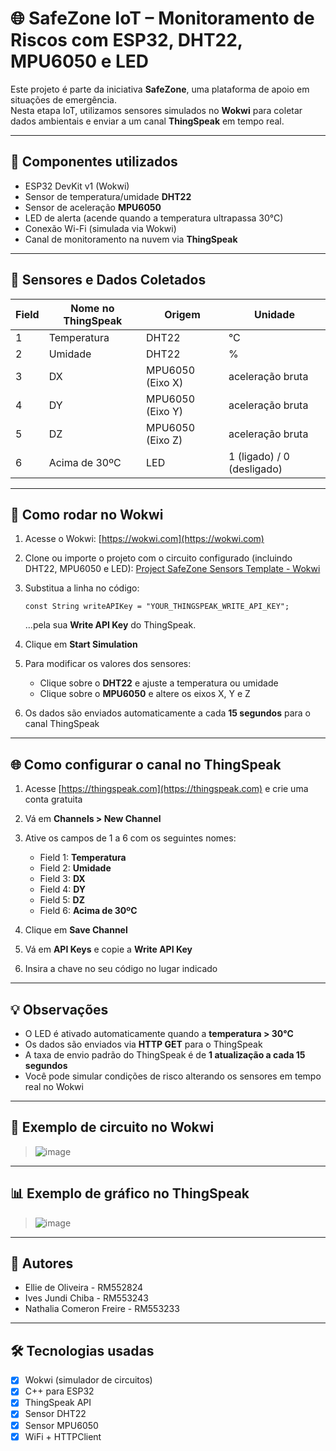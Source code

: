 # 🌐 SafeZone IoT – Monitoramento de Riscos com ESP32, DHT22, MPU6050 e LED

Este projeto é parte da iniciativa **SafeZone**, uma plataforma de apoio em situações de emergência.  
Nesta etapa IoT, utilizamos sensores simulados no **Wokwi** para coletar dados ambientais e enviar a um canal **ThingSpeak** em tempo real.

---

## 🔧 Componentes utilizados

- ESP32 DevKit v1 (Wokwi)
- Sensor de temperatura/umidade **DHT22**
- Sensor de aceleração **MPU6050**
- LED de alerta (acende quando a temperatura ultrapassa 30°C)
- Conexão Wi-Fi (simulada via Wokwi)
- Canal de monitoramento na nuvem via **ThingSpeak**

---

## 🧪 Sensores e Dados Coletados

| Field | Nome no ThingSpeak        | Origem          | Unidade           |
|-------|---------------------------|------------------|-------------------|
| 1     | Temperatura               | DHT22            | °C                |
| 2     | Umidade                   | DHT22            | %                 |
| 3     | DX                        | MPU6050 (Eixo X) | aceleração bruta  |
| 4     | DY                        | MPU6050 (Eixo Y) | aceleração bruta  |
| 5     | DZ                        | MPU6050 (Eixo Z) | aceleração bruta  |
| 6     | Acima de 30ºC             | LED              | 1 (ligado) / 0 (desligado) |

---

## 🚀 Como rodar no Wokwi

1. Acesse o Wokwi: [https://wokwi.com](https://wokwi.com)
2. Clone ou importe o projeto com o circuito configurado (incluindo DHT22, MPU6050 e LED): [Project SafeZone Sensors Template - Wokwi](https://wokwi.com/projects/433056821173481473)
3. Substitua a linha no código:

   `const String writeAPIKey = "YOUR_THINGSPEAK_WRITE_API_KEY";`

   ...pela sua **Write API Key** do ThingSpeak.

4. Clique em **Start Simulation**
5. Para modificar os valores dos sensores:
   - Clique sobre o **DHT22** e ajuste a temperatura ou umidade
   - Clique sobre o **MPU6050** e altere os eixos X, Y e Z
6. Os dados são enviados automaticamente a cada **15 segundos** para o canal ThingSpeak

---

## 🌐 Como configurar o canal no ThingSpeak

1. Acesse [https://thingspeak.com](https://thingspeak.com) e crie uma conta gratuita
2. Vá em **Channels > New Channel**
3. Ative os campos de 1 a 6 com os seguintes nomes:

   - Field 1: **Temperatura**
   - Field 2: **Umidade**
   - Field 3: **DX**
   - Field 4: **DY**
   - Field 5: **DZ**
   - Field 6: **Acima de 30ºC**

4. Clique em **Save Channel**
5. Vá em **API Keys** e copie a **Write API Key**
6. Insira a chave no seu código no lugar indicado

---

## 💡 Observações

- O LED é ativado automaticamente quando a **temperatura > 30°C**
- Os dados são enviados via **HTTP GET** para o ThingSpeak
- A taxa de envio padrão do ThingSpeak é de **1 atualização a cada 15 segundos**
- Você pode simular condições de risco alterando os sensores em tempo real no Wokwi

---

## 📸 Exemplo de circuito no Wokwi

> ![image](https://github.com/user-attachments/assets/69246748-d83b-4d55-ba85-75733d8ede84)

---

## 📊 Exemplo de gráfico no ThingSpeak

> ![image](https://github.com/user-attachments/assets/59a2a8d4-bff9-49af-b43c-696b6c905608)

---

## 👥 Autores

- Ellie de Oliveira - RM552824
- Ives Jundi Chiba - RM553243
- Nathalia Comeron Freire - RM553233

---

## 🛠️ Tecnologias usadas

- [x] Wokwi (simulador de circuitos)
- [x] C++ para ESP32
- [x] ThingSpeak API
- [x] Sensor DHT22
- [x] Sensor MPU6050
- [x] WiFi + HTTPClient

